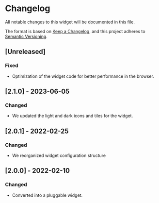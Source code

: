 # Changelog

All notable changes to this widget will be documented in this file.

The format is based on [Keep a Changelog](https://keepachangelog.com/en/1.0.0/), and this project adheres to [Semantic Versioning](https://semver.org/spec/v2.0.0.html).

## [Unreleased]

### Fixed

-   Optimization of the widget code for better performance in the browser.

## [2.1.0] - 2023-06-05

### Changed

-   We updated the light and dark icons and tiles for the widget.

## [2.0.1] - 2022-02-25

### Changed

-   We reorganized widget configuration structure

## [2.0.0] - 2022-02-10

### Changed

-   Converted into a pluggable widget.
